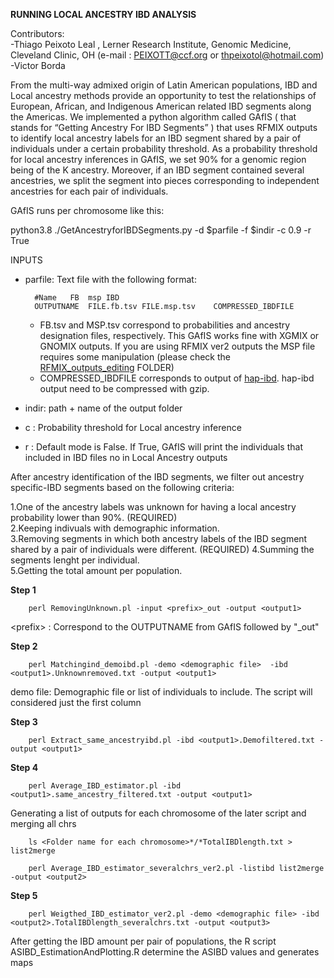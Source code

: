 **RUNNING LOCAL ANCESTRY IBD ANALYSIS**  

Contributors:  
-Thiago Peixoto Leal , Lerner Research Institute, Genomic Medicine, Cleveland Clinic, OH (e-mail : PEIXOTT@ccf.org or thpeixotol@hotmail.com)  
-Victor Borda  
  
From the multi-way admixed origin of Latin American populations, IBD and Local ancestry methods provide an opportunity to test the relationships of European,
African, and Indigenous American related IBD segments along the Americas.
We implemented a python algorithm called GAfIS ( that stands for “Getting Ancestry For IBD Segments” ) that uses RFMIX outputs to identify local ancestry labels for an IBD segment shared by a pair of individuals under a certain probability threshold.
As a probability threshold for local ancestry inferences in GAfIS, we set 90% for a genomic region being of the K ancestry. Moreover, if an IBD segment contained several ancestries, we split the segment into pieces corresponding to independent ancestries for each pair of individuals.

GAfIS runs per chromosome like this:

python3.8 ./GetAncestryforIBDSegments.py -d $parfile -f $indir -c 0.9 -r True

INPUTS  
* parfile: Text file with the following format:

        #Name	FB	msp	IBD  
        OUTPUTNAME	FILE.fb.tsv	FILE.msp.tsv	COMPRESSED_IBDFILE  
    
    * FB.tsv and MSP.tsv correspond to probabilities and ancestry designation files, respectively. This GAfIS works fine with XGMIX or GNOMIX outputs. If you are using RFMIX ver2 outputs the MSP file requires some manipulation (please check the [RFMIX_outputs_editing](https://github.com/umb-oconnorgroup/GLAD_DemographicAnalysis/tree/Ancestry-Specific_IBD/Ancestry-Specific_IBD/RFMIX_outputs_editing) FOLDER)  
    * COMPRESSED_IBDFILE corresponds to output of [hap-ibd](https://github.com/browning-lab/hap-ibd). hap-ibd output need to be compressed with gzip.  
* indir: path + name of the output folder
* c : Probability threshold for Local ancestry inference
* r : Default mode is False. If True, GAfIS will print the individuals that included in IBD files no in Local Ancestry outputs  


After ancestry identification of the IBD segments, we filter out ancestry specific-IBD segments based on the following criteria:  

1.One of the ancestry labels was unknown for having a local ancestry probability lower than 90%. (REQUIRED)  
2.Keeping indivuals with demographic information.  
3.Removing segments in which both ancestry labels of the IBD segment shared by a pair of individuals were different.  (REQUIRED)
4.Summing the segments lenght per individual.  
5.Getting the total amount per population.  

**Step 1**  
  
        perl RemovingUnknown.pl -input <prefix>_out -output <output1>  
  
\<prefix\> : Correspond to the OUTPUTNAME from GAfIS followed by "_out"

**Step 2**  
  
        perl Matchingind_demoibd.pl -demo <demographic file>  -ibd <output1>.Unknownremoved.txt -output <output1>  
          
 demo file: Demographic file or list of individuals to include. The script will considered just the first column
 
**Step 3**  
  
        perl Extract_same_ancestryibd.pl -ibd <output1>.Demofiltered.txt -output <output1>  
**Step 4**  
  
        perl Average_IBD_estimator.pl -ibd <output1>.same_ancestry_filtered.txt -output <output1>  

Generating a list of outputs for each chromosome of the later script and merging all chrs  
  
        ls <Folder name for each chromosome>*/*TotalIBDlength.txt > list2merge  
  
        perl Average_IBD_estimator_severalchrs_ver2.pl -listibd list2merge -output <output2>  
          
 **Step 5**  
   
        perl Weigthed_IBD_estimator_ver2.pl -demo <demographic file> -ibd <output2>.TotalIBDlength_severalchrs.txt -output <output3>  
        
        
After getting the IBD amount per pair of populations, the R script ASIBD_EstimationAndPlotting.R determine the ASIBD values and generates maps


